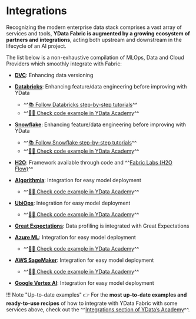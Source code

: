 # Integrations

Recognizing the modern enterprise data stack comprises a vast array of services and tools, 
**YData Fabric is augmented by a growing ecosystem of partners and integrations**, 
acting both upstream and downstream in the lifecycle of an AI project. 

The list below is a non-exhaustive compilation of MLOps, Data and Cloud Providers which smoothly integrate with Fabric:

- [**DVC**](https://dvc.org/): Enhancing data versioning
- [**Databricks**](https://databricks.com/): Enhancing feature/data engineering before improving with YData

    - ^^[📚 Follow Databricks step-by-step tutorials](databricks)^^
    - ^^[👨‍💻 Check code example in YData Academy](https://github.com/ydataai/academy/tree/master/5%20-%20Integrations/databricks)^^

- [**Snowflake**](https://snowflake.com/): Enhancing feature/data engineering before improving with YData

    - ^^[📚 Follow Snowflake step-by-step tutorials](snowflake)^^
    - ^^[👨‍💻 Check code example in YData Academy](https://github.com/ydataai/academy/tree/master/5%20-%20Integrations/snowflake)^^

- [**H2O**](https://www.h2o.ai/blog/introducing-flow/): Framework available through code and ^^[Fabric Labs (H2O Flow)](../labs)^^
- [**Algorithmia**](https://algorithmia.com/): Integration for easy model deployment

    - ^^[👨‍💻 Check code example in YData Academy](https://github.com/ydataai/academy/tree/master/5%20-%20Integrations/algorithmia)^^

- [**UbiOps**](https://ubiops.com/): Integration for easy model deployment
    
    - ^^[👨‍💻 Check code example in YData Academy](https://github.com/ydataai/academy/tree/master/5%20-%20Integrations/ubiops)^^ 

- [**Great Expectations**](https://greatexpectations.io/): Data profiling is integrated with Great Expectations
- [**Azure ML**](https://azure.microsoft.com/pt-pt/services/machine-learning/): Integration for easy model deployment
  
    - ^^[👨‍💻 Check code example in YData Academy](https://github.com/ydataai/academy/tree/master/5%20-%20Integrations/azure-ml)^^

- [**AWS SageMaker**](https://aws.amazon.com/sagemaker/): Integration for easy model deployment

    - ^^[👨‍💻 Check code example in YData Academy](https://github.com/ydataai/academy/tree/master/5%20-%20Integrations/aws-sagemaker)^^

- [**Google Vertex AI**](https://cloud.google.com/vertex-ai): Integration for easy model deployment

!!! Note "Up-to-date examples"
    👉 For the **most up-to-date examples and ready-to-use recipes** of how to integrate with YData Fabric with some services above, check out the ^^[Integrations section of YData’s Academy](https://github.com/ydataai/academy/tree/master/9%20-%20integrations)^^.
